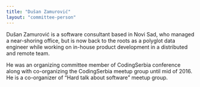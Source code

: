 ```yaml
---
title: "Dušan Zamurović"
layout: "committee-person"
---
```


Dušan Zamurović is a software consultant based in Novi Sad, who managed a near-shoring office, but is now back to the roots as a polyglot data engineer while working on in-house product development in a distributed and remote team.

He was an organizing committee member of CodingSerbia conference along with co-organizing the CodingSerbia meetup group until mid of 2016. He is a co-organizer of “Hard talk about software” meetup group.